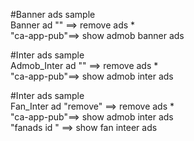 #Banner ads sample         
Banner ad "" ==> remove ads *         
        "ca-app-pub"==> show admob banner ads

#Inter ads sample         
Admob_Inter ad "" ==> remove ads *          
     "ca-app-pub"==> show admob inter ads

#Inter ads sample        
Fan_Inter ad "remove" ==> remove ads *         
           "ca-app-pub"==> show admob inter ads          
           "fanads id " ==> show fan inteer ads          


           
